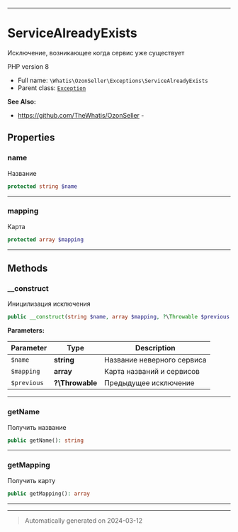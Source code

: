 ***

# ServiceAlreadyExists

Исключение, возникающее когда
сервис уже существует

PHP version 8

* Full name: `\Whatis\OzonSeller\Exceptions\ServiceAlreadyExists`
* Parent class: [`Exception`](../../../Exception.md)

**See Also:**

* https://github.com/TheWhatis/OzonSeller - 



## Properties


### name

Название

```php
protected string $name
```






***

### mapping

Карта

```php
protected array $mapping
```






***

## Methods


### __construct

Иницилизация исключения

```php
public __construct(string $name, array $mapping, ?\Throwable $previous = null): mixed
```








**Parameters:**

| Parameter | Type | Description |
|-----------|------|-------------|
| `$name` | **string** | Название неверного сервиса |
| `$mapping` | **array** | Карта названий и сервисов |
| `$previous` | **?\Throwable** | Предыдущее исключение |





***

### getName

Получить название

```php
public getName(): string
```












***

### getMapping

Получить карту

```php
public getMapping(): array
```












***


***
> Automatically generated on 2024-03-12
